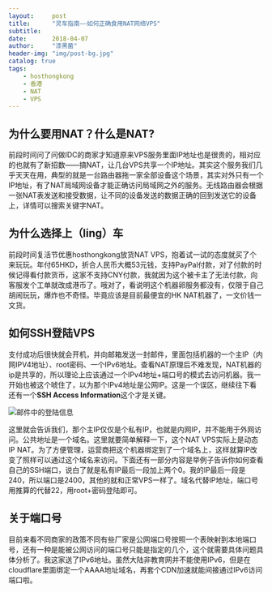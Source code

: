 ```yaml
---
layout:     post
title:      "灵车指南——如何正确食用NAT网络VPS"
subtitle:   
date:       2018-04-07
author:     "漆黑菌"
header-img: "img/post-bg.jpg"
catalog: true
tags:
    - hosthongkong
    - 香港
    - NAT
    - VPS
---
```


## 为什么要用NAT？什么是NAT?
前段时间问了问做IDC的商家才知道原来VPS服务里面IP地址也是很贵的，相对应的也就有了新招数——搞NAT，让几台VPS共享一个IP地址。其实这个服务我们几乎天天在用，典型的就是一台路由器拖一家全部设备这个场景，其实对外只有一个IP地址，有了NAT局域网设备才能正确访问局域网之外的服务。无线路由器会根据一张NAT表发送和接受数据，让不同的设备发送的数据正确的回到发送它的设备上，详情可以搜索关键字NAT。

## 为什么选择上（ling）车
前段时间复活节优惠hosthongkong放货NAT VPS，抱着试一试的态度就买了个来玩玩。年付65HKD，折合人民币大概53元钱，支持PayPal付款，对了付款的时候记得看付款货币，这家不支持CNY付款，我就因为这个被卡主了无法付款，向客服发个工单就改成港币了。哦对了，看说明这个机器卵服务都没有，仅限于自己胡闹玩玩，爆炸也不奇怪。毕竟应该是目前最便宜的HK NAT机器了，一文价钱一文货。

## 如何SSH登陆VPS
支付成功后很快就会开机，并向邮箱发送一封邮件，里面包括机器的一个主IP（内网IPV4地址）、root密码、一个IPv6地址。查看NAT原理后不难发现，NAT机器的ip是共享的，所以理论上应该通过一个IPv4地址+端口号的模式去访问机器。我一开始也被这个唬住了，以为那个IPv4地址是公网IP。这是一个误区，继续往下看还有一个**SSH Access Information**这个才是关键。

![邮件中的登陆信息](https://cl.ly/1E351c3X2K3Q/download/Image%202018-04-07%20at%209.37.25%20PM.png)

这里就会告诉我们，那个主IP仅仅是个私有IP，也就是内网IP，并不能用于外网访问。公共地址是一个域名。这里就要简单解释一下，这个NAT VPS实际上是动态IP NAT。为了方便管理，运营商把这个机器绑定到了一个域名上，这样就算IP改变了照样可以通过这个域名来访问。下面还有一部分内容是举例子告诉你如何查看自己的SSH端口，说白了就是私有IP最后一段加上两个0。我的IP最后一段是240，所以端口是2400，其他的就和正常VPS一样了。域名代替IP地址，端口号用推算的代替22，用root+密码登陆即可。

## 关于端口号
目前来看不同商家的政策不同有些厂家是公网端口号按照一个表映射到本地端口号，还有一种是能被公网访问的端口号只能是指定的几个，这个就需要具体问题具体分析了。我这家送了IPv6地址。虽然大陆非教育网并不能使用IPv6，但是在cloudflare里面绑定一个AAAA地址域名，再套个CDN加速就能间接通过IPv6访问端口啦。